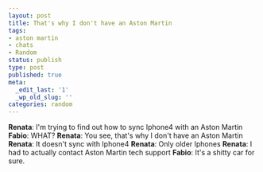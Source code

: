```yaml
---
layout: post
title: That's why I don't have an Aston Martin
tags:
- aston martin
- chats
- Random
status: publish
type: post
published: true
meta:
  _edit_last: '1'
  _wp_old_slug: ''
categories: random
---
```

<strong>Renata</strong>: I'm trying to find out how to sync Iphone4 with an Aston Martin
<strong>Fabio</strong>: WHAT?
<strong>Renata</strong>: You see, that's why I don't have an Aston Martin
<strong>Renata</strong>: It doesn't sync with Iphone4
<strong>Renata</strong>: Only older Iphones
<strong>Renata</strong>: I had to actually contact Aston Martin tech support
<strong>Fabio</strong>: It's a shitty car for sure.
